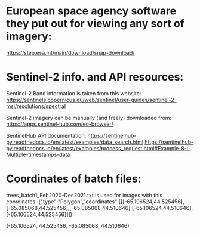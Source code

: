 # European space agency software they put out for viewing any sort of imagery:
https://step.esa.int/main/download/snap-download/

# Sentinel-2 info. and API resources: 

Sentinel-2 Band information is taken from this website: 
https://sentinels.copernicus.eu/web/sentinel/user-guides/sentinel-2-msi/resolutions/spectral

Sentinel-2 imagery can be manually (and freely) downloaded from: 
https://apps.sentinel-hub.com/eo-browser/ 

SentinelHub API documentation: 
https://sentinelhub-py.readthedocs.io/en/latest/examples/data_search.html
https://sentinelhub-py.readthedocs.io/en/latest/examples/process_request.html#Example-8-:-Multiple-timestamps-data


# Coordinates of batch files: 
trees_batch1_Feb2020-Dec2021.txt is used for images with this coordinates: 
{"type":"Polygon","coordinates":[[[-65.106524,44.525456],[-65.085068,44.525456],[-65.085068,44.510646],[-65.106524,44.510646],[-65.106524,44.525456]]]}

(-65.106524, 44.525456, -65.085068, 44.510646)

